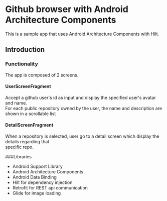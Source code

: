 Github browser with Android Architecture Components
===========================================================

This is a sample app that uses Android Architecture Components with Hilt.

Introduction
-------------

### Functionality
The app is composed of 2 screens.
#### UserScreenFragment
Accept	a	github	user's	id	as	input	and	display	the	specified	user's	avatar	and	name.	
For	each	public	repository	owned	by	the	user,	the	name	and	description	are	shown	in	a	scrollable	list
#### DetailScreenFragment
When	a	repository	is	selected,	user go	to  a	detail	screen	which	display	the	details	regarding	that	
specific repo.

###Libraries
- Android Support Library
- Android Architecture Components
- Android Data Binding
- Hilt for dependency injection
- Retrofit for REST api communication
- Glide for image loading
